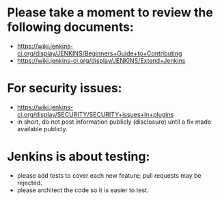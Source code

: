 # Please take a moment to review the following documents:
* https://wiki.jenkins-ci.org/display/JENKINS/Beginners+Guide+to+Contributing
* https://wiki.jenkins-ci.org/display/JENKINS/Extend+Jenkins

# For security issues:
* https://wiki.jenkins-ci.org/display/SECURITY/SECURITY+issues+in+plugins
* in short, do not post information publicly (disclosure) until a fix made available publicly.

# Jenkins is about testing:
* please add tests to cover each new feature; pull requests may be rejected.
* please architect the code so it is easier to test.
